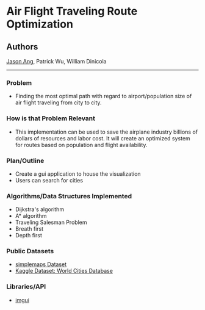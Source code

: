 # Air Flight Traveling Route Optimization

## Authors
<a href='https://www.linkedin.com/in/jasonang84/'>Jason Ang</a>, Patrick Wu, William Dinicola

___ 

### Problem
<ul>
  <li>Finding the most optimal path with regard to airport/population size of air flight traveling from city to city.</li>
</ul>

### How is that Problem Relevant
<ul>
  <li>This implementation can be used to save the airplane industry billions of dollars of resources and labor cost. It will create an optimized system for routes based on population and flight availability.</li>
</ul>

### Plan/Outline
<ul>
<li>Create a gui application to house the visualization</li>
  <li>Users can search for cities</li>
</ul>

### Algorithms/Data Structures Implemented
<ul>
<li>Dijkstra's algorithm</li>
  <li>A* algorithm</li>
  <li>Traveling Salesman Problem</li>
  <li>Breath first</li>
  <li>Depth first</li>
</ul>

### Public Datasets
<ul>
<li><a href='https://simplemaps.com/data/world-cities'>simplemaps Dataset</a></li>
  <li><a href='https://www.kaggle.com/datasets/max-mind/world-cities-database?select=worldcitiespop.csv'>Kaggle Dataset: World Cities Database</a></li>
</ul>

### Libraries/API
<ul>
<li><a href='https://github.com/ocornut/imgui'>imgui</a></li>

</ul>



